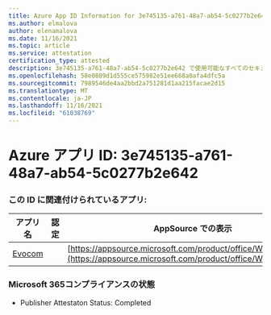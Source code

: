 ```yaml
---
title: Azure App ID Information for 3e745135-a761-48a7-ab54-5c0277b2e642
ms.author: elmalova
author: elenamalova
ms.date: 11/16/2021
ms.topic: article
ms.service: attestation
certification_type: attested
description: 3e745135-a761-48a7-ab54-5c0277b2e642 で使用可能なすべてのセキュリティおよびコンプライアンス情報。
ms.openlocfilehash: 58e0809d1d555ce575982e51ee668a0afa4dfc5a
ms.sourcegitcommit: 7989546de4aa2bbd2a751281d1aa215facae2d15
ms.translationtype: MT
ms.contentlocale: ja-JP
ms.lasthandoff: 11/16/2021
ms.locfileid: "61038769"
---
```

# <a name="azure-app-id-3e745135-a761-48a7-ab54-5c0277b2e642"></a>Azure アプリ ID: 3e745135-a761-48a7-ab54-5c0277b2e642


### <a name="apps-associated-with-this-id"></a>この ID に関連付けられているアプリ:
| **アプリ名** | **認定** | **AppSource での表示** |
|--------------|---------------|-----------------------|
| [Evocom](https://docs.microsoft.com/microsoft-365-app-certification/forward/WA200002050) |  | [https://appsource.microsoft.com/product/office/WA200002050](https://appsource.microsoft.com/product/office/WA200002050) |

### <a name="microsoft-365-app-compliance-status"></a>Microsoft 365コンプライアンスの状態
- Publisher Attestaton Status: Completed
